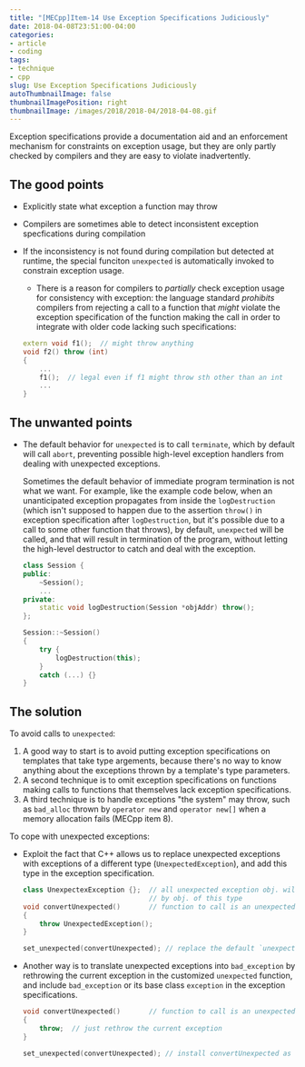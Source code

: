 ```yaml
---
title: "[MECpp]Item-14 Use Exception Specifications Judiciously"
date: 2018-04-08T23:51:00-04:00
categories:
- article
- coding
tags:
- technique
- cpp
slug: Use Exception Specifications Judiciously
autoThumbnailImage: false
thumbnailImagePosition: right
thumbnailImage: /images/2018/2018-04/2018-04-08.gif
---
```


Exception specifications provide a documentation aid and an enforcement mechanism for constraints on exception usage, but they are only partly checked by compilers and they are easy to violate inadvertently.
<!--more-->

## The good points

* Explicitly state what exception a function may throw  

* Compilers are sometimes able to detect inconsistent exception specfications during compilation  

* If the inconsistency is not found during compilation but detected at runtime, the special funciton `unexpected` is automatically invoked to constrain exception usage.  

    - There is a reason for compilers to _partially_ check exception usage for consistency with exception: the language standard _prohibits_ compilers from rejecting a call to a function that _might_ violate the exception specification of the function making the call in order to integrate with older code lacking such specifications:

    ```cpp
    extern void f1();  // might throw anything
    void f2() throw (int)
    {
        ...
        f1();  // legal even if f1 might throw sth other than an int
        ...
    }
    ```

## The unwanted points

* The default behavior for `unexpected` is to call `terminate`, which by default will call `abort`, preventing possible high-level exception handlers from dealing with unexpected exceptions.
    
    Sometimes the default behavior of immediate program termination is not what we want. For example, like the example code below, when an unanticipated exception propagates from inside the `logDestruction` (which isn't supposed to happen due to the assertion `throw()` in exception specification after `logDestruction`, but it's possible due to a call to some other function that throws), by default, `unexpected` will be called, and that will result in termination of the program, without letting the high-level destructor to catch and deal with the exception.

    ```cpp
    class Session {
    public:
        ~Session();
        ...
    private:
        static void logDestruction(Session *objAddr) throw();
    };

    Session::~Session()
    {
        try {
            logDestruction(this);
        }
        catch (...) {}
    }
    ```

## The solution

To avoid calls to `unexpected`:

1. A good way to start is to avoid putting exception specifications on templates that take type argements, because there's no way to know anything about the exceptions thrown by a template's type parameters.
2. A second technique is to omit exception specifications on functions making calls to functions that themselves lack exception specifications.
3. A third technique is to handle exceptions "the system" may throw, such as `bad_alloc` thrown by `operator new` and `operator new[]` when a memory allocation fails (MECpp item 8).

To cope with unexpected exceptions:

* Exploit the fact that C++ allows us to replace unexpected exceptions with exceptions of a different type (`UnexpectedException`), and add this type in the exception specification.

    ```cpp
    class UnexpectexException {};  // all unexpected exception obj. will be replaces
                                   // by obj. of this type
    void convertUnexpected()       // function to call is an unexpected exception is thrown
    {
        throw UnexpectedException();
    }

    set_unexpected(convertUnexpected); // replace the default `unexpected` function with `convertUnexpected`
    ```

* Another way is to translate unexpected exceptions into `bad_exception` by rethrowing the current exception in the customized `unexpected` function, and include `bad_exception` or its base class `exception` in the exception specifications.

    ```cpp
    void convertUnexpected()       // function to call is an unexpected exception is thrown
    {
        throw;  // just rethrow the current exception
    }

    set_unexpected(convertUnexpected); // install convertUnexpected as the unexpected replacement
    ```


